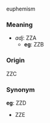 euphemism
### Meaning
+ _adj_: ZZA
	+ __eg__: ZZB

### Origin

ZZC

### Synonym

__eg__: ZZD

+ ZZE


